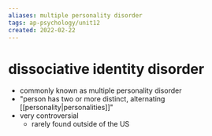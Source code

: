 ```yaml
---
aliases: multiple personality disorder
tags: ap-psychology/unit12 
created: 2022-02-22
---
```


# dissociative identity disorder

- commonly known as multiple personality disorder
- "person has two or more distinct, alternating [[personality|personalities]]"
- very controversial
	- rarely found outside of the US 
